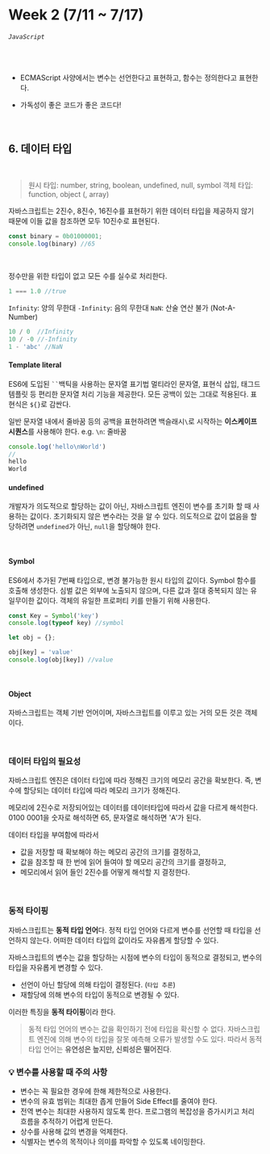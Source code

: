 # Week 2 (7/11 ~ 7/17)
###### `JavaScript`

<br />

- ECMAScript 사양에서는 변수는 선언한다고 표현하고, 함수는 정의한다고 표현한다.

- 가독성이 좋은 코드가 좋은 코드다!

<br />

## 6. 데이터 타입

<br />

>원시 타입: number, string, boolean, undefined, null, symbol
객체 타입: function, object (, array)


자바스크립트는 2진수, 8진수, 16진수를 표현하기 위한 데이터 타입을 제공하지 않기 때문에 이들 값을 참조하면 모두 10진수로 표현된다.
```jsx
const binary = 0b01000001;
console.log(binary) //65
```
<br />

정수만을 위한 타입이 없고 모든 수를 실수로 처리한다.
```jsx
1 === 1.0 //true
```

`Infinity`: 양의 무한대
`-Infinity`: 음의 무한대
`NaN`: 산술 연산 불가 (Not-A-Number)

```jsx
10 / 0 	//Infinity
10 / -0 //-Infinity
1 - 'abc' //NaN
```

#### Template literal

ES6에 도입된 ` `` `백틱을 사용하는 문자열 표기법
멀티라인 문자열, 표현식 삽입, 태그드 템플릿 등 편리한 문자열 처리 기능을 제공한다.
모든 공백이 있는 그대로 적용된다.
표현식은 `${}`로 감싼다.

일반 문자열 내에서 줄바꿈 등의 공백을 표현하려면 백슬래시`\`로 시작하는 **이스케이프 시퀀스**를 사용해야 한다.
e.g. `\n`: 줄바꿈

```jsx
console.log('hello\nWorld')
//
hello
World
```

#### undefined
개발자가 의도적으로 할당하는 값이 아닌, 자바스크립트 엔진이 변수를 초기화 할 때 사용하는 값이다.
초기화되지 않은 변수라는 것을 알 수 있다.
의도적으로 값이 없음을 할당하려면 `undefined`가 아닌, `null`을 할당해야 한다.

<br />

#### Symbol

ES6에서 추가된 7번째 타입으로, 변경 불가능한 원시 타입의 값이다.
Symbol 함수를 호출해 생성한다.
심벌 값은 외부에 노출되지 않으며, 다른 값과 절대 중복되지 않는 유일무이한 값이다.
객체의 유일한 프로퍼티 키를 만들기 위해 사용한다.

```jsx
const Key = Symbol('key')
console.log(typeof key) //symbol

let obj = {};

obj[key] = 'value'
console.log(obj[key]) //value
```
<br />

#### Object

자바스크립트는 객체 기반 언어이며, 자바스크립트를 이루고 있는 거의 모든 것은 객체이다.

<br />

### 데이터 타입의 필요성

자바스크립트 엔진은 데이터 타입에 따라 정해진 크기의 메모리 공간을 확보한다.
즉, 변수에 할당되는 데이터 타입에 따라 메모리 크기가 정해진다.

메모리에 2진수로 저장되어있는 데이터를 데이터타입에 따라서 값을 다르게 해석한다.
0100 0001을 숫자로 해석하면 65, 문자열로 해석하면 'A'가 된다.

데이터 타입을 부여함에 따라서

- 값을 저장할 때 확보해야 하는 메모리 공간의 크기를 결정하고,
- 값을 참조할 때 한 번에 읽어 들여야 할 메모리 공간의 크기를 결정하고,
- 메모리에서 읽어 들인 2진수를 어떻게 해석할 지 결정한다.

<br />

### 동적 타이핑

자바스크립트는 **동적 타입 언어**다.
정적 타입 언어와 다르게 변수를 선언할 때 타입을 선언하지 않는다.
어떠한 데이터 타입의 값이라도 자유롭게 할당할 수 있다.

자바스크립트의 변수는 값을 할당하는 시점에 변수의 타입이 동적으로 결정되고, 변수의 타입을 자유롭게 변경할 수 있다.

- 선언이 아닌 할당에 의해 타입이 결정된다. (`타입 추론`)
- 재할당에 의해 변수의 타입이 동적으로 변경될 수 있다.

이러한 특징을 **동적 타이핑**이라 한다.

>동적 타입 언어의 변수는 값을 확인하기 전에 타입을 확신할 수 없다.
자바스크립트 엔진에 의해 변수의 타입을 잘못 예측해 오류가 발생할 수도 있다.
따라서 동적 타입 언어는 **유연성은 높지만, 신뢰성은 떨어진다**.

### 💡 변수를 사용할 때 주의 사항
- 변수는 꼭 필요한 경우에 한해 제한적으로 사용한다.
- 변수의 유효 범위는 최대한 좁게 만들어 Side Effect를 줄여야 한다.
- 전역 변수는 최대한 사용하지 않도록 한다. 프로그램의 복잡성을 증가시키고 처리 흐름을 추적하기 어렵게 만든다.
- 상수를 사용해 값의 변경을 억제한다.
- 식별자는 변수의 목적이나 의미를 파악할 수 있도록 네이밍한다.